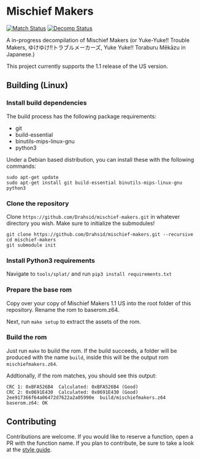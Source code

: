 # Mischief Makers
[![Match Status](https://img.shields.io/badge/matched-1.59-brightgreen.svg)]()
[![Decomp Status](https://img.shields.io/badge/decompiled-3.36-yellow.svg)]()

A in-progress decompilation of Mischief Makers (or Yuke-Yuke!! Trouble Makers, ゆけゆけ!!トラブルメーカーズ, Yuke Yuke!! Toraburu Mēkāzu in Japanese.)

This project currently supports the 1.1 release of the US version.

## Building (Linux)

### Install build dependencies
The build process has the following package requirements:
- git
- build-essential
- binutils-mips-linux-gnu
- python3

Under a Debian based distribution, you can install these with the following commands:
```
sudo apt-get update
sudo apt-get install git build-essential binutils-mips-linux-gnu python3
```

### Clone the repository
Clone `https://github.com/Drahsid/mischief-makers.git` in whatever directory you wish. Make sure to initialize the submodules!
```
git clone https://github.com/Drahsid/mischief-makers.git --recursive
cd mischief-makers
git submodule init
```

### Install Python3 requirements
Navigate to `tools/splat/` and run `pip3 install requirements.txt`

### Prepare the base rom
Copy over your copy of Mischief Makers 1.1 US into the root folder of this repository. Rename the rom to baserom.z64.

Next, run `make setup` to extract the assets of the rom.

### Build the rom
Just run `make` to build the rom. If the build succeeds, a folder will be produced with the name `build`, inside this will be the output rom `mischiefmakers.z64`.

Addtionally, if the rom matches, you should see this output:
```
CRC 1: 0xBFA526B4  Calculated: 0xBFA526B4 (Good)
CRC 2: 0x0691E430  Calculated: 0x0691E430 (Good)
2ee917366f64a06472d7622a2a05990e  build/mischiefmakers.z64
baserom.z64: OK
```

## Contributing
Contributions are welcome. If you would like to reserve a function, open a PR with the function name.
If you plan to contribute, be sure to take a look at the [style guide](https://github.com/Drahsid/mischief-makers/wiki/Style-Guide).

